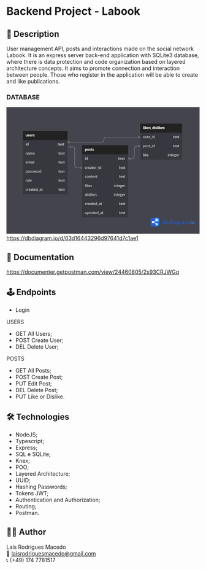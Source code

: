 # Backend Project - Labook

## 📝 Description

User management API, posts and interactions made on the social network Labook. It is an express server back-end application with SQLite3 database, where there is data protection and code organization based on layered architecture concepts.
It aims to promote connection and interaction between people. Those who register in the application will be able to create and like publications.


### DATABASE

![diagramas](./src/assets/projeto-labook.png)
https://dbdiagram.io/d/63d16443296d97641d7c1ae1

## 📜 Documentation

https://documenter.getpostman.com/view/24460805/2s93CRJWGq

## 🕹 Endpoints

- Login 

USERS
- GET All Users;
- POST Create User; 
- DEL Delete User; 

POSTS
- GET All Posts;
- POST Create Post;
- PUT Edit Post;
- DEL Delete Post;
- PUT Like or Dislike.

## 🛠 Technologies

- NodeJS;
- Typescript;
- Express;
- SQL e SQLite;
- Knex;
- POO;
- Layered Architecture;
- UUID;
- Hashing Passwords;
- Tokens JWT;
- Authentication and Authorization;
- Routing;
- Postman.

## 👩‍💻 Author

Laís Rodrigues Macedo </br>
📧 laisrodriguesmacedo@gmail.com </br>
📞 (+49) 174 7781517
